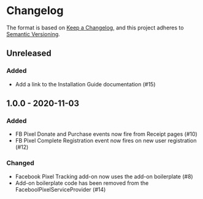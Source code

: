 # Changelog
The format is based on [Keep a Changelog](https://keepachangelog.com/en/1.0.0/),
and this project adheres to [Semantic Versioning](https://semver.org/spec/v2.0.0.html).

## Unreleased

### Added

-   Add a link to the Installation Guide documentation (#15)

## 1.0.0 - 2020-11-03

### Added

-   FB Pixel Donate and Purchase events now fire from Receipt pages (#10)
-   FB Pixel Complete Registration event now fires on new user registration (#12)

### Changed

-   Facebook Pixel Tracking add-on now uses the add-on boilerplate (#8)
-   Add-on boilerplate code has been removed from the FaceboolPixelServiceProvider (#14)